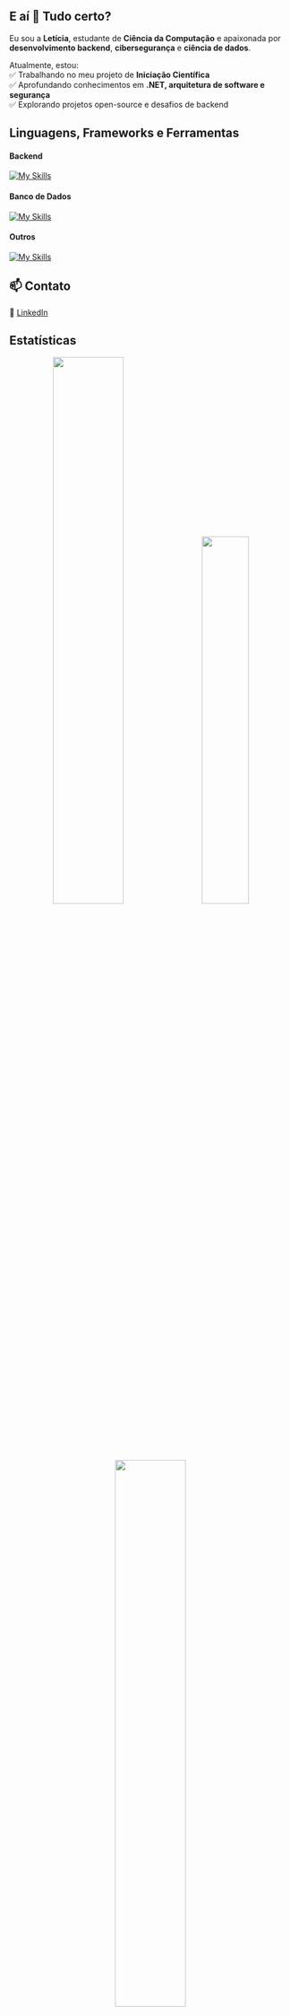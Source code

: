 ## E aí :wave: Tudo certo?
Eu sou a **Letícia**, estudante de **Ciência da Computação** e apaixonada por **desenvolvimento backend**, **cibersegurança** e **ciência de dados**.  

Atualmente, estou:  
✅ Trabalhando no meu projeto de **Iniciação Científica**  
✅ Aprofundando conhecimentos em **.NET, arquitetura de software e segurança**  
✅ Explorando projetos open-source e desafios de backend

## Linguagens, Frameworks e Ferramentas
#### Backend
[![My Skills](https://skillicons.dev/icons?i=dotnet,python,php,c,cpp)](https://skillicons.dev)
#### Banco de Dados
[![My Skills](https://skillicons.dev/icons?i=mysql,mongo,firebase)](https://skillicons.dev)
#### Outros
[![My Skills](https://skillicons.dev/icons?i=git,github,gitlab,docker)](https://skillicons.dev)

## 📫 Contato  
🔗 [LinkedIn](https://www.linkedin.com/in/leticiaalvesdepontes)

## Estatísticas

<div align="center">
  <img src="https://github-readme-stats.vercel.app/api?username=leticia-pontes&show_icons=true&show=reviews,prs_merged,prs_merged_percentage&theme=vision-friendly-dark&include_all_commits=true&count_private=true" width="50%" />
  &nbsp;&nbsp;
  <img src="https://github-readme-stats.vercel.app/api/top-langs/?username=leticia-pontes&theme=vision-friendly-dark&layout=donut&langs_count=6" width="41%" />
</div>
<br />
<div align="center">
  <img src="https://streak-stats.demolab.com/?user=leticia-pontes&theme=vision-friendly-dark" style="flex:1" width="50%" />
</div>

# 
<h3 align="center">🛠️ Projetos em Destaque</h3>
